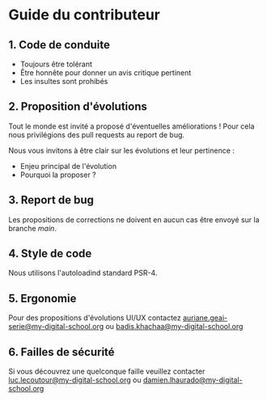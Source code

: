 # Guide du contributeur

## 1. Code de conduite
- Toujours être tolérant
- Être honnête pour donner un avis critique pertinent
- Les insultes sont prohibés

## 2. Proposition d'évolutions

Tout le monde est invité a proposé d'éventuelles améliorations !
Pour cela nous privilégions des pull requests au report de bug. 

Nous vous invitons à être clair sur les évolutions et leur pertinence : 
- Enjeu principal de l'évolution
- Pourquoi la proposer ? 

## 3. Report de bug

Les propositions de corrections ne doivent en aucun cas être envoyé sur la branche *main*.

## 4. Style de code 

Nous utilisons l'autoloadind standard PSR-4.

## 5. Ergonomie

Pour des propositions d'évolutions UI/UX contactez <a mailto="auriane.geai-serie@my-digital-school.org">auriane.geai-serie@my-digital-school.org</a> ou <a mailto="badis.khachaa@my-digital-school.org">badis.khachaa@my-digital-school.org</a>

## 6. Failles de sécurité

Si vous découvrez une quelconque faille veuillez contacter <a mailto="luc.lecoutour@my-digital-school.org">luc.lecoutour@my-digital-school.org</a> ou <a mailto="damien.lhaurado@my-digital-school.org">damien.lhaurado@my-digital-school.org</a>







